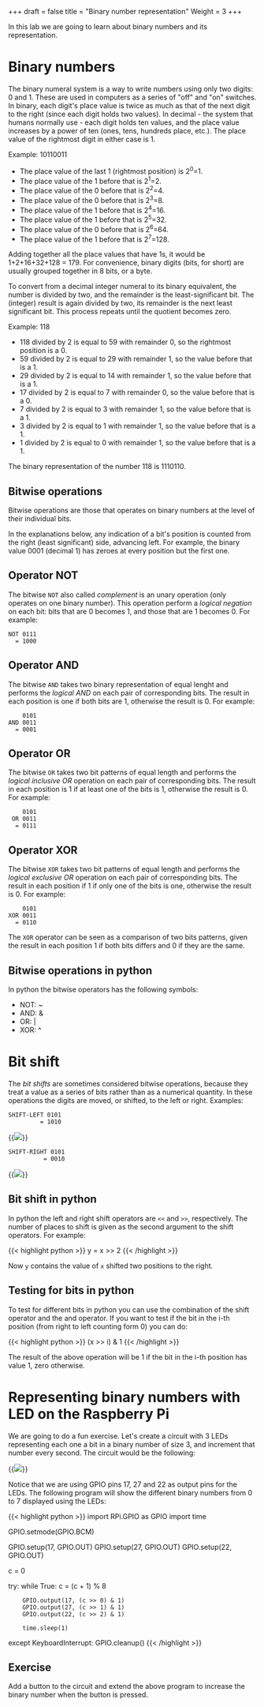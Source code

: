 +++
draft = false
title = "Binary number representation"
Weight = 3
+++

In this lab we are going to learn about binary numbers and its representation.

# Binary numbers

The binary numeral system is a way to write numbers using only two digits: 0 and 1. These are used in computers as a series of "off" and "on" switches. In binary, each digit's place value is twice as much as that of the next digit to the right (since each digit holds two values). In decimal - the system that humans normally use - each digit holds ten values, and the place value increases by a power of ten (ones, tens, hundreds place, etc.). The place value of the rightmost digit in either case is 1.

Example: 10110011

* The place value of the last 1 (rightmost position) is 2<sup>0</sup>=1.
* The place value of the 1 before that is 2<sup>1</sup>=2.
* The place value of the 0 before that is 2<sup>2</sup>=4.
* The place value of the 0 before that is 2<sup>3</sup>=8.
* The place value of the 1 before that is 2<sup>4</sup>=16.
* The place value of the 1 before that is 2<sup>5</sup>=32.
* The place value of the 0 before that is 2<sup>6</sup>=64.
* The place value of the 1 before that is 2<sup>7</sup>=128.

Adding together all the place values that have 1s, it would be 1+2+16+32+128 = 179. For convenience, binary digits (bits, for short) are usually grouped together in 8 bits, or a byte.

To convert from a decimal integer numeral to its binary equivalent, the number is divided by two, and the remainder is the least-significant bit. The (integer) result is again divided by two, its remainder is the next least significant bit. This process repeats until the quotient becomes zero.

Example: 118

* 118 divided by 2 is equal to 59 with remainder 0, so the rightmost position is a 0.
* 59 divided by 2 is equal to 29 with remainder 1, so the value before that is a 1.
* 29 divided by 2 is equal to 14 with remainder 1, so the value before that is a 1.
* 17 divided by 2 is equal to 7 with remainder 0, so the value before that is a 0.
* 7 divided by 2 is equal to 3 with remainder 1, so the value before that is a 1.
* 3 divided by 2 is equal to 1 with remainder 1, so the value before that is a 1.
* 1 divided by 2 is equal to 0 with remainder 1, so the value before that is a 1.

The binary representation of the number 118 is 1110110.

## Bitwise operations

Bitwise operations are those that operates on binary numbers at the level of their individual bits.

In the explanations below, any indication of a bit's position is counted from the right (least significant) side, advancing left. For example, the binary value 0001 (decimal 1) has zeroes at every position but the first one.

## Operator NOT
The bitwise `NOT` also called *complement* is an unary operation (only operates on one binary number). This operation perform a *logical negation* on each bit: bits that are 0 becomes 1, and those that are 1 becomes 0. For example:

    NOT 0111
      = 1000

## Operator AND
The bitwise `AND` takes two binary representation of equal lenght and performs the *logical AND* on each pair of corresponding bits. The result in each position is one if both bits are 1, otherwise the result is 0. For example:

        0101
    AND 0011
      = 0001

## Operator OR
The bitwise `OR` takes two bit patterns of equal length and performs the *logical inclusive OR* operation on each pair of corresponding bits. The result in each position is 1 if at least one of the bits is 1, otherwise the result is 0. For example:

        0101
     OR 0011
      = 0111

## Operator XOR
The bitwise `XOR` takes two bit patterns of equal length and performs the *logical exclusive OR* operation on each pair of corresponding bits. The result in each position if 1 if only one of the bits is one, otherwise the result is 0. For example:

        0101
    XOR 0011
      = 0110

The `XOR` operator can be seen as a comparison of two bits patterns, given the result in each position 1 if both bits differs and 0 if they are the same.

## Bitwise operations in python
In python the bitwise operators has the following symbols:

* NOT: ~
* AND: &
*  OR: |
* XOR: ^

# Bit shift
The *bit shifts* are sometimes considered bitwise operations, because they treat a value as a series of bits rather than as a numerical quantity. In these operations the digits are moved, or shifted, to the left or right. Examples:

    SHIFT-LEFT 0101
             = 1010

{{<img src="shift-left.png">}}

    SHIFT-RIGHT 0101
              = 0010

{{<img src="shift-right.png">}}

## Bit shift in python
In python the left and right shift operators are `<<` and `>>`, respectively. The number of places to shift is given as the second argument to the shift operators. For example:

{{< highlight python >}}
y = x >> 2
{{< /highlight >}}

Now `y` contains the value of `x` shifted two positions to the right.

## Testing for bits in python
To test for different bits in python you can use the combination of the shift operator and the and operator. If you want to test if the bit in the i-th position (from right to left counting form 0) you can do:

{{< highlight python >}}
(x >> i) & 1
{{< /highlight >}}

The result of the above operation will be 1 if the bit in the i-th position has value 1, zero otherwise.

# Representing binary numbers with LED on the Raspberry Pi
We are going to do a fun exercise. Let's create a circuit with 3 LEDs representing each one a bit in a binary number of size 3, and increment that number every second. The circuit would be the following:

{{<img src="binary.png">}}

Notice that we are using GPIO pins 17, 27 and 22 as output pins for the LEDs. The following program will show the different binary numbers from 0 to 7 displayed using the LEDs:

{{< highlight python >}}
import RPi.GPIO as GPIO
import time

GPIO.setmode(GPIO.BCM)

GPIO.setup(17, GPIO.OUT)
GPIO.setup(27, GPIO.OUT)
GPIO.setup(22, GPIO.OUT)

c = 0

try:
    while True:
        c = (c + 1) % 8

        GPIO.output(17, (c >> 0) & 1)
        GPIO.output(27, (c >> 1) & 1)
        GPIO.output(22, (c >> 2) & 1)

        time.sleep(1)
except KeyboardInterrupt:
    GPIO.cleanup()
{{< /highlight >}}

## Exercise
Add a button to the circuit and extend the above program to increase the binary number when the button is pressed.
